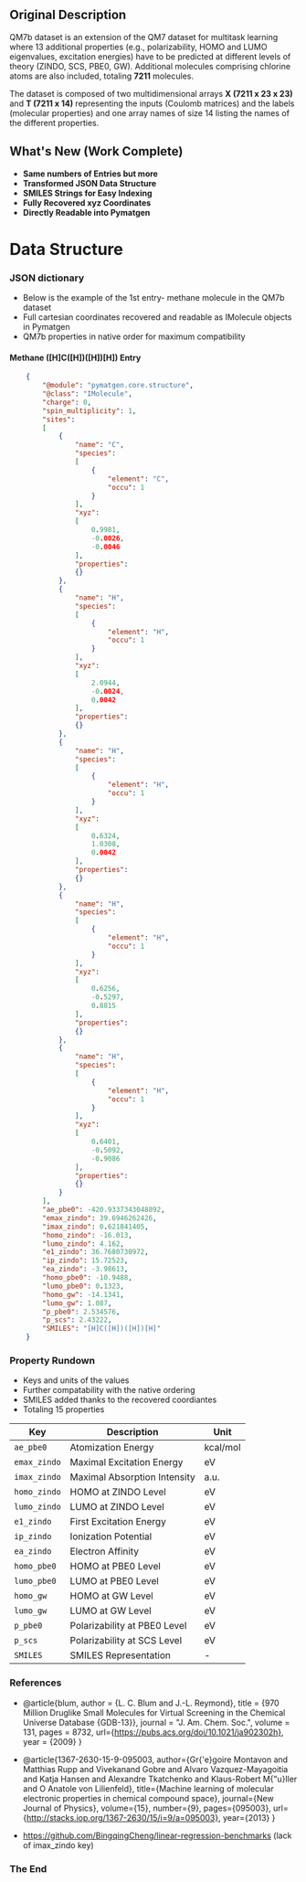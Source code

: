 ## Original Description

QM7b dataset is an extension of the QM7 dataset for multitask learning where 13 additional properties
(e.g., polarizability, HOMO and LUMO eigenvalues, excitation energies) have to be predicted at different levels of theory (ZINDO, SCS, PBE0, GW). Additional molecules comprising chlorine atoms are also included, totaling **7211** molecules.

The dataset is composed of two multidimensional arrays **X (7211 x 23 x 23)** and **T (7211 x 14)** representing the inputs (Coulomb matrices) and the labels (molecular properties) and one array names of size 14 listing the names of the different properties.


## **What's New** (Work Complete)
- **Same numbers of Entries but more**
- **Transformed JSON Data Structure**
- **SMILES Strings for Easy Indexing**
- **Fully Recovered xyz Coordinates**
- **Directly Readable into Pymatgen**

# Data Structure
### JSON dictionary
- Below is the example of the 1st entry- methane molecule in the QM7b dataset
- Full cartesian coordinates recovered and readable as IMolecule objects in Pymatgen
- QM7b properties in native order for maximum compatibility
#### Methane ([H]C([H])([H])[H]) Entry

```json
    {
        "@module": "pymatgen.core.structure",
        "@class": "IMolecule",
        "charge": 0,
        "spin_multiplicity": 1,
        "sites":
        [
            {
                "name": "C",
                "species":
                [
                    {
                        "element": "C",
                        "occu": 1
                    }
                ],
                "xyz":
                [
                    0.9981,
                    -0.0026,
                    -0.0046
                ],
                "properties":
                {}
            },
            {
                "name": "H",
                "species":
                [
                    {
                        "element": "H",
                        "occu": 1
                    }
                ],
                "xyz":
                [
                    2.0944,
                    -0.0024,
                    0.0042
                ],
                "properties":
                {}
            },
            {
                "name": "H",
                "species":
                [
                    {
                        "element": "H",
                        "occu": 1
                    }
                ],
                "xyz":
                [
                    0.6324,
                    1.0308,
                    0.0042
                ],
                "properties":
                {}
            },
            {
                "name": "H",
                "species":
                [
                    {
                        "element": "H",
                        "occu": 1
                    }
                ],
                "xyz":
                [
                    0.6256,
                    -0.5297,
                    0.8815
                ],
                "properties":
                {}
            },
            {
                "name": "H",
                "species":
                [
                    {
                        "element": "H",
                        "occu": 1
                    }
                ],
                "xyz":
                [
                    0.6401,
                    -0.5092,
                    -0.9086
                ],
                "properties":
                {}
            }
        ],
        "ae_pbe0": -420.9337343048892,
        "emax_zindo": 39.6946262426,
        "imax_zindo": 0.621841405,
        "homo_zindo": -16.013,
        "lumo_zindo": 4.162,
        "e1_zindo": 36.7680730972,
        "ip_zindo": 15.72523,
        "ea_zindo": -3.98613,
        "homo_pbe0": -10.9488,
        "lumo_pbe0": 0.1323,
        "homo_gw": -14.1341,
        "lumo_gw": 1.087,
        "p_pbe0": 2.534576,
        "p_scs": 2.43222,
        "SMILES": "[H]C([H])([H])[H]"
    }
```

### Property Rundown
- Keys and units of the values
- Further compatability with the native ordering
- SMILES added thanks to the recovered coordiantes
- Totaling 15 properties 

|  Key            | Description                    | Unit  |
| ------------- | ------------------------------ |    ----  |
| `ae_pbe0`      | Atomization Energy       |  kcal/mol  |
|`emax_zindo` | Maximal Excitation Energy|  eV   |
|`imax_zindo` | Maximal Absorption Intensity|  a.u.   |
|`homo_zindo`|HOMO at ZINDO Level |eV|
|`lumo_zindo`|LUMO at ZINDO Level |eV|
| `e1_zindo`   |  First Excitation Energy   |  eV  |
|`ip_zindo` | Ionization Potential | eV|
| `ea_zindo`   |Electron Affinity| eV|
|`homo_pbe0`|HOMO at PBE0 Level |eV|
|`lumo_pbe0`|LUMO at PBE0 Level |eV|
|`homo_gw`|HOMO at GW Level |eV|
|`lumo_gw`|LUMO at GW Level |eV|
|`p_pbe0`|Polarizability at PBE0 Level |eV|
|`p_scs`|Polarizability at SCS Level |eV|
|`SMILES`|SMILES Representation | -  |

### References

- @article{blum,
  author  = {L. C. Blum and J.-L. Reymond},
  title   = {970 Million Druglike Small Molecules for Virtual Screening in the Chemical Universe Database {GDB-13}},
  journal = "J. Am. Chem. Soc.",
  volume  = 131,
  pages   = 8732,
  url={https://pubs.acs.org/doi/10.1021/ja902302h},
  year    = {2009}
}

- @article{1367-2630-15-9-095003,
  author={Gr{\'e}goire Montavon and Matthias Rupp and Vivekanand Gobre and Alvaro Vazquez-Mayagoitia and Katja Hansen and Alexandre
Tkatchenko and Klaus-Robert M{\"u}ller and O Anatole von Lilienfeld},
  title={Machine learning of molecular electronic properties in chemical compound space},
  journal={New Journal of Physics},
  volume={15},
  number={9},
  pages={095003},
  url={http://stacks.iop.org/1367-2630/15/i=9/a=095003},
  year={2013}
}

- https://github.com/BingqingCheng/linear-regression-benchmarks (lack of imax_zindo key)

### The End

